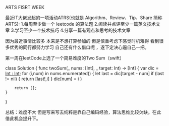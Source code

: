 ARTS FISRT WEEK

最近IT大佬发起的一项活动ATRS(也就是 Algorithm、Review、Tip、Share 简称ARTS):
1.每周至少做一个 leetcode 的算法题
2.阅读并点评至少一篇英文技术文章
3.学习至少一个技术技巧
4.分享一篇有观点和思考的技术文章

因为最近事情比较多 本来是不想打算参加的 但是慎重考虑下感觉时机难得 看到很多优秀的同行都努力学习 自己还有什么借口呢 ，遂下定决心逼自己一把。

第一周在leetCode上选了一个简易难度的Two Sum（swift）

class Solution {
    func twoSum(_ nums: [Int], _ target: Int) -> [Int] {
        var dic = [Int : Int]();
         for (i,num) in nums.enumerated() {
            let last = dic[target - num]
            if (last != nil) {
                return [last!,i]
            }
            dic[num] = i
        }
        
        return [];
    }
}

总结：难度不大 但是写来写去纯粹是靠自己编码经验，算法思维比较欠缺。在此借此机会提升下。

